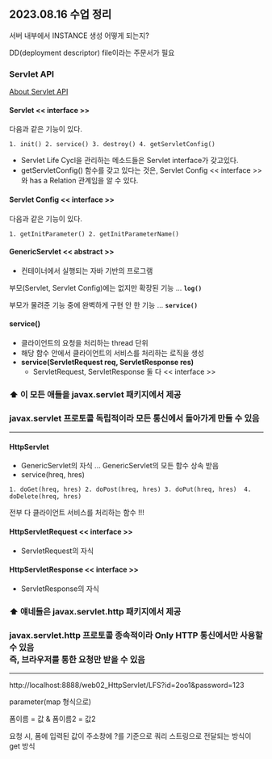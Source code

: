 ## 2023.08.16 수업 정리

서버 내부에서 INSTANCE 생성 어떻게 되는지?

DD(deployment descriptor) file이라는 주문서가 필요

### Servlet API

[About Servlet API](https://tomcat.apache.org/tomcat-5.5-doc/servletapi/index.html)

#### Servlet << interface >>

다음과 같은 기능이 있다.

`1. init()
2. service()
3. destroy()
4. getServletConfig()`

- Servlet Life Cycl을 관리하는 메소드들은 Servlet interface가 갖고있다.
- getServletConfig() 함수를 갖고 있다는 것은, Servlet Config << interface >>와 has a Relation 관계임을 알 수 있다.

#### Servlet Config << interface >>

다음과 같은 기능이 있다.

`1. getInitParameter()
2. getInitParameterName()`

#### GenericServlet << abstract >>

- 컨테이너에서 실행되는 자바 기반의 프로그램

부모(Servlet, Servlet Config)에는 없지만 확장된 기능 ... <b>`log()`</b>

부모가 물려준 기능 중에 완벽하게 구현 안 한 기능 ... <b>`service()`</b>

#### service()

- 클라이언트의 요청을 처리하는 thread 단위
- 해당 함수 안에서 클라이언트의 서비스를 처리하는 로직을 생성
- <b>service(ServletRequest req, ServletResponse res)</b>
  - ServletRequest, ServletResponse 둘 다 << interface >>

### ⬆ 이 모든 애들을 javax.servlet 패키지에서 제공

### javax.servlet 프로토콜 독립적이라 모든 통신에서 돌아가게 만들 수 있음

---

#### HttpServlet

- GenericServlet의 자식 ... GenericServlet의 모든 함수 상속 받음
- service(hreq, hres)

`1. doGet(hreq, hres)
2. doPost(hreq, hres)
3. doPut(hreq, hres) 
4. doDelete(hreq, hres)`

전부 다 클라이언트 서비스를 처리하는 함수 !!!

#### HttpServletRequest << interface >>

- ServletRequest의 자식

#### HttpServletResponse << interface >>

- ServletResponse의 자식

### ⬆ 얘네들은 javax.servlet.http 패키지에서 제공

### javax.servlet.http 프로토콜 종속적이라 Only HTTP 통신에서만 사용할 수 있음<br/> 즉, 브라우저를 통한 요청만 받을 수 있음

---

http://localhost:8888/web02_HttpServlet/LFS?id=2oo1&password=123

parameter(map 형식으로)

폼이름 = 값 & 폼이름2 = 값2

요청 시, 폼에 입력된 값이 주소창에 ?를 기준으로 쿼리 스트링으로 전달되는 방식이 get 방식
